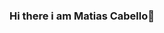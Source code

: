 ### Hi there i am Matias Cabello👋

<!--![MatiasCab](https://github.com/matthzc332/matthzc332/assets/127139662/cb5efd8b-1af9-405c-a966-dc38f980f51f)

**matthzc332/matthzc332** is a ✨ _special_ ✨ repository because its `README.md` (this file) appears on your GitHub profile.

Here are some ideas to get you started:

- 🔭 I’m currently working on ...
- 🌱 I’m currently learning ...
- 👯 I’m looking to collaborate on ...
- 🤔 I’m looking for help with ...
- 💬 Ask me about ...
- 📫 How to reach me: ...
- 😄 Pronouns: ...
- ⚡ Fun fact: ...
-->
